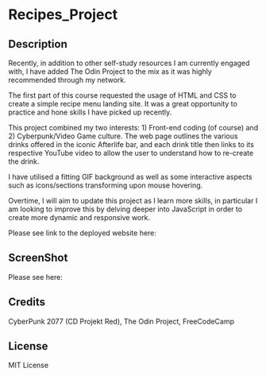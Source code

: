 # Recipes_Project

## Description 

Recently, in addition to other self-study resources I am currently engaged with, I have added The Odin Project to the mix as it was highly recommended through my network. 

The first part of this course requested the usage of HTML and CSS to create a simple recipe menu landing site. It was a great opportunity to practice and hone skills I have picked up recently.

This project combined my two interests: 1) Front-end coding (of course) and 2) Cyberpunk/Video Game culture. The web page outlines the various drinks offered in the iconic Afterlife bar, and each drink title then links to its respective YouTube video to allow the user to understand how to re-create the drink. 

I have utilised a fitting GIF background as well as some interactive aspects such as icons/sections transforming upon mouse hovering. 

Overtime, I will aim to update this project as I learn more skills, in particular I am looking to improve this by delving deeper into JavaScript in order to create more dynamic and responsive work. 

Please see link to the deployed website here: 

## ScreenShot 

Please see here:

## Credits 

CyberPunk 2077 (CD Projekt Red), The Odin Project, FreeCodeCamp

## License

MIT License 